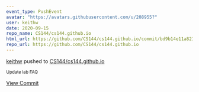 ```yaml
---
event_type: PushEvent
avatar: "https://avatars.githubusercontent.com/u/208955?"
user: keithw
date: 2020-09-15
repo_name: CS144/cs144.github.io
html_url: https://github.com/CS144/cs144.github.io/commit/bd9b14e11a82114dd72355cfa7b8d9df0ddbfdda
repo_url: https://github.com/CS144/cs144.github.io
---
```


<a href='https://github.com/keithw' target='_blank'>keithw</a> pushed to <a href='https://github.com/CS144/cs144.github.io' target='_blank'>CS144/cs144.github.io</a>

<small>Update lab FAQ</small>

<a href='https://github.com/CS144/cs144.github.io/commit/bd9b14e11a82114dd72355cfa7b8d9df0ddbfdda' target='_blank'>View Commit</a>